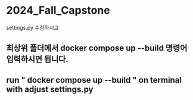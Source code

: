 # 2024_Fall_Capstone

settings.py 수정하시고 

## 최상위 폴더에서 docker compose up --build 명령어 입력하시면 됩니다.

## run " docker compose up --build " on terminal with adjust settings.py
